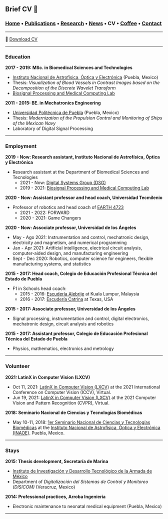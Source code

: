 ## Brief CV 📑
###  [Home](/index) • [Publications](/publications) • [Research](/research) • [News](/news) • CV • [Coffee](/coffee) • [Contact](/contact)

---
📑 [Download CV](/files/CV_FranciscoLopez.pdf) 

---

### Education

**2017 - 2019:  MSc. in Biomedical Sciences and Technologies**
   *  [Instituto Nacional de Astrofísica, Óptica y Electrónica](https://www.inaoep.mx) (Puebla, Mexico)
   * Thesis: *Visualization of Blood Vessels in Contrast Images based on the Decomposition of the Discrete Wavelet Transform*
   * [Biosignal Processing and Medical Computing Lab](https://ccc.inaoep.mx/~bio/)

**2011 - 2015:   BE. in Mechatronics Engineering**
   * [Universidad Politécnica de Puebla](http://www.uppuebla.edu.mx/joomla1/) (Puebla, Mexico)
   * Thesis: *Modernization of the Propulsion Control and Monitoring of Ships of the Mexican Navy*
   * Laboratory of  Digital Signal Processing

---

### Employment

**2019 - Now: Research assistant, Instituto Nacional de Astrofísica, Óptica y Electrónica**
  * Research assistant at the Department of Biomedical Sciences and Tecnologies
    *   2021 - Now: [Digital Systems Group (DSG)](https://www.researchgate.net/lab/Digital-Systems-DSG-Jose-J-Rangel-Magdaleno?_sg=XWbUuXmTnwuDzXovozbcbl3Cxpe-k75_8f4-fZCRkE6g78XBE91_33Ux-doVuzDUCoZE4LTqUMjLhJM2BGGFvL_jdg) 
    *   2019 - 2021: [Biosignal Processing and Medical Computing Lab](https://ccc.inaoep.mx/~bio/)

**2020 - Now: Assistant professor and head coach,  Universidad Tecmilenio**
  * Professor of robotics and head coach of [EARTH 4723](https://www.instagram.com/earth4723oficial)
    *   2021 - 2022: FORWARD
    *   2020 - 2021: Game Changers

**2020 - Now: Associate professor, Universidad de los Ángeles**
  * May - Ago 2021: Instrumentation and control, mechatronic design, electricity and magnetism, and numerical programming
  * Jan - Apr 2021: Artificial intelligence, electrical circuit analysis, computer-aided design, and manufacturing engineering
  * Sept - Dec 2020: Robotics, computer science for engineers, flexible manufacturing systems, and statistics 

**2015 - 2017: Head coach, Colegio de Educación Profesional Técnica del Estado de Puebla**
  *  F1 in Schools head coach:
     *  2015 - 2016: [Escudería Alebrije](https://www.facebook.com/alebrijeracing.16) at Kuala Lumpur, Malaysia
     *  2016 - 2017: [Escudería Catrina](https://www.facebook.com/EscuderiaCatrina35) at Texas, USA

**2015 - 2017: Associate professor, Universidad de los Ángeles**
  * Signal processing, instrumentation and control, digital electronics, mechatronic design, circuit analysis and robotics

**2015 - 2017: Assistant professor,  Colegio de Educación Profesional Técnica del Estado de Puebla**
  * Physics, mathematics, electronics and metrology 

---

### Volunteer

**2021: LatinX in Computer Vision (LXCV)**
* Oct 11, 2021: [LatinX in Computer Vision (LXCV)](http://iccv2021.thecvf.com) at the   2021 International Conference on Computer Vision (ICCV), Virtual.
* Jun 19, 2021: [LatinX in Computer Vision (LXCV)](https://www.latinxinai.org/cvpr-2021-about) at the  2021 Computer Vision and Pattern Recognition (CVPR), Virtual.

**2018: Seminario Nacional de Ciencias y Tecnologías Biomédicas**
* May 10-11, 2018: [1er Seminario Nacional de Ciencias y Tecnologías Biomédicas](http://adria.inaoep.mx/~diplomados/Seminario-Biomedicas/index.html) at the [Instituto Nacional de Astrofísica, Óptica y Electrónica (INAOE)](https://www.inaoep.mx). Puebla, Mexico.

---

### Stays
**2015:  Thesis development, Secretaría de Marina**

* [Instituto de Investigación y Desarrollo Tecnológico de la Armada de México](http://www.google.com/url?q=http%3A%2F%2Fwww.semar.gob.mx%2FINIDETAM%2Findex.html&sa=D&sntz=1&usg=AFQjCNEb_O6uYFmlG4_ZFhbfzh-IybM0WQ)
* Department of *Digitalización del Sistemas de Control y Monitoreo (DISICOM)* (Veracruz, Mexico)

**2014:  Professional practices, Arroba Ingeniería**
  * Electronic maintenance to neonatal medical equipment (Puebla, Mexico)

---
